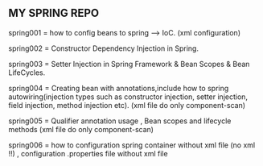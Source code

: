 MY SPRING REPO
----------------------------------------------------
spring001 = how to config beans to spring --> IoC. (xml configuration)

spring002 = Constructor Dependency Injection in Spring.

spring003 = Setter Injection in Spring Framework & Bean Scopes & Bean LifeCycles.

spring004 = Creating bean with annotations,include how to spring autowiring(injection types such as constructor injection, setter injection, field injection, method injection etc). (xml file do only component-scan)

spring005 = Qualifier annotation usage , Bean scopes and lifecycle methods (xml file do only component-scan)

spring006 = how to configuration spring container without xml file (no xml !!) , configuration .properties file without xml file
